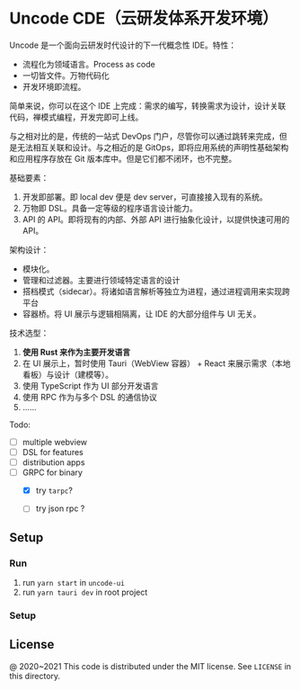 # Uncode CDE（云研发体系开发环境）

Uncode 是一个面向云研发时代设计的下一代概念性 IDE。特性：

 - 流程化为领域语言。Process as code
 - 一切皆文件。万物代码化
 - 开发环境即流程。

简单来说，你可以在这个 IDE 上完成：需求的编写，转换需求为设计，设计关联代码，禅模式编程，开发完即可上线。

与之相对比的是，传统的一站式 DevOps 门户，尽管你可以通过跳转来完成，但是无法相互关联和设计。与之相近的是 GitOps，即将应用系统的声明性基础架构和应用程序存放在 Git 版本库中。但是它们都不闭环，也不完整。

基础要素：

1. 开发即部署。即 local dev 便是 dev server，可直接接入现有的系统。
2. 万物即 DSL。具备一定等级的程序语言设计能力。
3. API 的 API。即将现有的内部、外部 API 进行抽象化设计，以提供快速可用的 API。

架构设计：

 - 模块化。
 - 管理和过滤器。主要进行领域特定语言的设计
 - 搭档模式（sidecar）。将诸如语言解析等独立为进程，通过进程调用来实现跨平台
 - 容器桥。将 UI 展示与逻辑相隔离，让 IDE 的大部分组件与 UI 无关。

技术选型：

1. **使用 Rust 来作为主要开发语言**
2. 在 UI 展示上，暂时使用 Tauri（WebView 容器） + React 来展示需求（本地看板）与设计（建模等）。
3. 使用 TypeScript 作为 UI 部分开发语言
4. 使用 RPC 作为与多个 DSL 的通信协议
5. ……




Todo:

 - [ ] multiple webview
 - [ ] DSL for features
 - [ ] distribution apps
 - [ ] GRPC for binary
    - [x] try `tarpc`?
    - [ ] try json rpc ?


## Setup

### Run

1. run `yarn start` in `uncode-ui`
2. run `yarn tauri dev` in root project

### Setup



License
---

@ 2020~2021 This code is distributed under the MIT license. See `LICENSE` in this directory.
